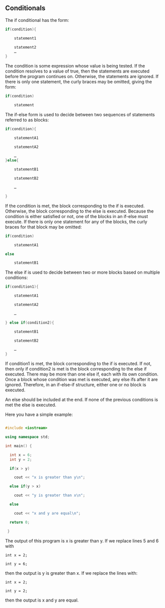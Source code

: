 ## Conditionals

The if conditional has the form:
```cpp
if(condition){

	statement1

	statement2
    …
}
```

The condition is some expression whose value is being tested. If the condition resolves to a
value of true, then the statements are executed before the program continues on. Otherwise,
the statements are ignored. If there is only one statement, the curly braces may be omitted,
giving the form:

```cpp
if(condition)

	statement
```

The if-else form is used to decide between two sequences of statements referred to as blocks:
```cpp
if(condition){

	statementA1

	statementA2

	…
}else{

	statementB1

	statementB2

	…

}
```
If the condition is met, the block corresponding to the if is executed. Otherwise, the block
corresponding to the else is executed. Because the condition is either satisfied or not, one of
the blocks in an if-else must execute. If there is only one statement for any of the blocks, the
curly braces for that block may be omitted:
```cpp
if(condition)

	statementA1

else

	statementB1
```
The else if is used to decide between two or more blocks based on multiple conditions:
```cpp
if(condition1){

	statementA1

	statementA2

	…

} else if(condition2){

	statementB1

	statementB2

	…
}
```
If condition1 is met, the block corresponding to the if is executed. If not, then only if
condition2 is met is the block corresponding to the else if executed. There may be more
than one else if, each with its own condition. Once a block whose condition was met is
executed, any else ifs after it are ignored. Therefore, in an if-else-if structure, either one or
no block is executed.

An else should be included at the end. If none of the previous conditions is met the else is executed.

Here you have a simple example:
```cpp

#include <iostream>

using namespace std;

int main() {

  int x = 6;
  int y = 2;

  if(x > y)

    cout << "x is greater than y\n";

  else if(y > x)

    cout << "y is greater than x\n";

  else

    cout << "x and y are equal\n";

  return 0;

 }
 ```

The output of this program is x is greater than y. If we replace lines 5 and 6 with
```
int x = 2;

int y = 6;
```
then the output is y is greater than x. If we replace the lines with:
```
int x = 2;

int y = 2;
```
then the output is x and y are equal.

